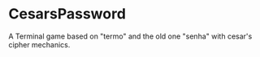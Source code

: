 # CesarsPassword
A Terminal game based on "termo" and the old one "senha" with cesar's cipher mechanics.
